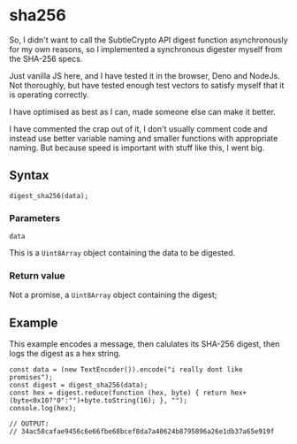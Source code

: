 # sha256

So, I didn't want to call the SubtleCrypto API digest function asynchronously for my own reasons, so I implemented a synchronous digester myself from the SHA-256 specs.

Just vanilla JS here, and I have tested it in the browser, Deno and NodeJs. Not thoroughly, but have tested enough test vectors to satisfy myself that it is operating correctly.

I have optimised as best as I can, made someone else can make it better.

I have commented the crap out of it, I don't usually comment code and instead use better variable naming and smaller functions with appropriate naming. But because speed is important with stuff like this, I went big.

## Syntax

```
digest_sha256(data);
```

### Parameters

```data```

This is a ```Uint8Array``` object containing the data to be digested.

### Return value

Not a promise, a ```Uint8Array``` object containing the digest;

## Example

This example encodes a message, then calulates its SHA-256 digest, then logs the digest as a hex string.

```
const data = (new TextEncoder()).encode("i really dont like promises");
const digest = digest_sha256(data);
const hex = digest.reduce(function (hex, byte) { return hex+(byte<0x10?"0":"")+byte.toString(16); }, "");
console.log(hex);

// OUTPUT:
// 34ac58cafae9456c6e66fbe68bcef8da7a40624b8795896a26e1db37a65e919f
```


